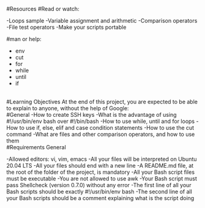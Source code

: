 #Resources
#Read or watch:

-Loops sample
-Variable assignment and arithmetic
-Comparison operators
-File test operators
-Make your scripts portable

#man or help:
<ul>
<li>env</li>
<li>cut</li>
<li>for</li>
<li>while</li>
<li>until</li>
<li>if</li>
</ul>
<br>
#Learning Objectives
At the end of this project, you are expected to be able to explain to anyone, without the help of Google:
<br>
#General
-How to create SSH keys
-What is the advantage of using #!/usr/bin/env bash over #!/bin/bash
-How to use while, until and for loops
-How to use if, else, elif and case condition statements
-How to use the cut command
-What are files and other comparison operators, and how to use them
<br>
#Requirements
General

-Allowed editors: vi, vim, emacs
-All your files will be interpreted on Ubuntu 20.04 LTS
-All your files should end with a new line
-A README.md file, at the root of the folder of the project, is mandatory
-All your Bash script files must be executable
-You are not allowed to use awk
-Your Bash script must pass Shellcheck (version 0.7.0) without any error
-The first line of all your Bash scripts should be exactly #!/usr/bin/env bash
-The second line of all your Bash scripts should be a comment explaining what is the script doing
